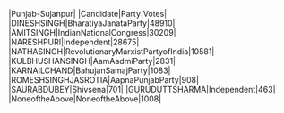  
|Punjab-Sujanpur|
|Candidate|Party|Votes|
|DINESHSINGH|BharatiyaJanataParty|48910|
|AMITSINGH|IndianNationalCongress|30209|
|NARESHPURI|Independent|28675|
|NATHASINGH|RevolutionaryMarxistPartyofIndia|10581|
|KULBHUSHANSINGH|AamAadmiParty|2831|
|KARNAILCHAND|BahujanSamajParty|1083|
|ROMESHSINGHJASROTIA|AapnaPunjabParty|908|
|SAURABDUBEY|Shivsena|701|
|GURUDUTTSHARMA|Independent|463|
|NoneoftheAbove|NoneoftheAbove|1008|
